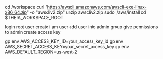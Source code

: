 <!-- commands to install aws cli -->

cd /workspace
      curl "https://awscli.amazonaws.com/awscli-exe-linux-x86_64.zip" -o "awscliv2.zip"
      unzip awscliv2.zip
      sudo ./aws/install
      cd $THEIA_WORKSPACE_ROOT

<!-- i am user -->
login root user
create i am user
add user into admin group
give permissions to admin
create access key

<!-- aws configure -->

<!-- setup environment variables -->

gp env AWS_ACCESS_KEY_ID=your_access_key_id
gp env AWS_SECRET_ACCESS_KEY=your_secret_access_key
gp env AWS_DEFAULT_REGION=us-west-2